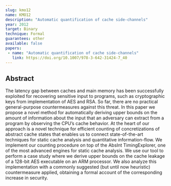 ```yaml
---
slug: kmo12
name: KMO12
description: "Automatic quantification of cache side-channels"
year: 2012
target: Binary
technique: Formal
guarantees: other
available: false
papers:
 - name: "Automatic quantification of cache side-channels"
   link: https://doi.org/10.1007/978-3-642-31424-7_40
---
```


## Abstract

The latency gap between caches and main memory has been successfully exploited for recovering sensitive input to programs, such as cryptographic keys from implementation of AES and RSA. So far, there are no practical general-purpose countermeasures against this threat. In this paper we propose a novel method for automatically deriving upper bounds on the amount of information about the input that an adversary can extract from a program by observing the CPU’s cache behavior. At the heart of our approach is a novel technique for efficient counting of concretizations of abstract cache states that enables us to connect state-of-the-art techniques for static cache analysis and quantitative information-flow. We implement our counting procedure on top of the AbsInt TimingExplorer, one of the most advanced engines for static cache analysis. We use our tool to perform a case study where we derive upper bounds on the cache leakage of a 128-bit AES executable on an ARM processor. We also analyze this implementation with a commonly suggested (but until now heuristic) countermeasure applied, obtaining a formal account of the corresponding increase in security.